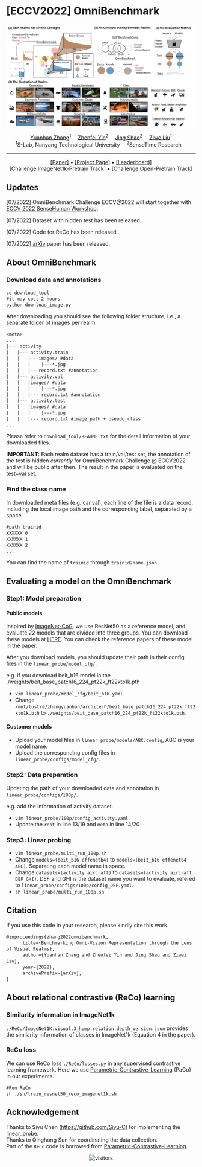 # [ECCV2022] OmniBenchmark

![teaser](./figures/paper_teaser-min.png)

<div align="center">

<div>
    <a href='https://zhangyuanhan-ai.github.io/' target='_blank'>Yuanhan Zhang</a><sup>1</sup>&emsp;
    <a href='https://scholar.google.com.hk/citations?user=ngPR1dIAAAAJ&hl=zh-CN' target='_blank'>Zhenfei Yin</a><sup>2</sup>&emsp;
    <a href='https://amandajshao.github.io/' target='_blank'>Jing Shao</a><sup>2</sup>&emsp;
    <a href='https://liuziwei7.github.io/' target='_blank'>Ziwe Liu</a><sup>1</sup>
</div>
<div>
    <sup>1</sup>S-Lab, Nanyang Technological University&emsp;
    <sup>2</sup>SenseTime Research&emsp;
</div>

---

<div>
    <a href='https://arxiv.org/abs/2207.07106' target='_blank'>[Paper]</a> 
    •
    <a href='https://zhangyuanhan-ai.github.io/OmniBenchmark' target='_blank'>[Project Page]</a>
    •
    <a href='https://paperswithcode.com/sota/image-classification-on-omnibenchmark' target='_blank'>[Leaderboard]</a>
    <br>
    <a href='https://codalab.lisn.upsaclay.fr/competitions/6043' target='_blank'>[Challenge:ImageNet1k-Pretrain Track]</a>
    •
    <a href='https://codalab.lisn.upsaclay.fr/competitions/6045' target='_blank'>[Challenge:Open-Pretrain Track]</a>
</div>
</div>

## Updates
[07/2022] OmniBenchmark Challenge ECCV@2022 will start together with [ECCV 2022 SenseHuman Workshop](https://sense-human.github.io/).

[07/2022] Dataset with hidden test has been released.

[07/2022] Code for ReCo has been released.

[07/2022] [arXiv](https://github.com/ZhangYuanhan-AI/OmniBenchmark) paper has been released.


## About OmniBenchmark
### Download data and annotations
```
cd download_tool
#it may cost 2 hours
python download_image.py
```
After downloading you should see the following folder structure, i.e., a separate folder of images per realm: 

```
<meta>
...
|--- activity
|   |--- activity.train
|   |   |---images/ #data
|   |   |    |---*.jpg
|   |   |---record.txt #annotation
|   |--- activity.val
|   |   |images/ #data
|   |   |    |---*.jpg
|   |   |--- record.txt #annotation
|   |--- activity.test
|   |   |images/ #data
|   |   |    |---*.jpg
|   |   |--- record.txt #image_path + pseudo_class
...
```
Please refer to ``download_tool/README.txt`` for the detail information of your downloaded files.

**IMPORTANT:** Each realm dataset has a train/val/test set, the annotation of the test is hidden *currently* for OmniBenchmark Challenge @ ECCV2022 and will be public after then. The result in the paper is evaluated on the test+val set.

### Find the class name 
In downloaded meta files (e.g. car.val), each line of the file is a data record, including the local image path and the corresponding label, separated by a space.
```
#path trainid
XXXXXX 0
XXXXXX 1
XXXXXX 2
...
``` 
You can find the name of ``trainid`` through ``trainid2name.json``. 


## Evaluating a model on the OmniBenchmark

### Step1: Model preparation
#### Public models
Inspired by [ImageNet-CoG](https://europe.naverlabs.com/research/computer-vision/cog-benchmark/), we use ResNet50 as a reference model, and evaluate 22 models that are divided into three groups. You can download these models at [HERE](https://drive.google.com/drive/folders/1zJcWHWK6olLPX44t4yE8WyM2Bq1jenAR?usp=sharing). You can check the reference papers of these model in the paper.

After you download models, you should update their path in their config files in the ``linear_probe/model_cfg/``.

e.g.
if you download beit_b16 model in the ./weights/beit_base_patch16_224_pt22k_ft22kto1k.pth
- ``vim linear_probe/model_cfg/beit_b16.yaml``
- Change ``/mnt/lustre/zhangyuanhan/architech/beit_base_patch16_224_pt22k_ft22kto1k.pth`` to ``./weights/beit_base_patch16_224_pt22k_ft22kto1k.pth``.

#### Customer models
- Upload your model files in ``linear_probe/models/ABC.config``, ABC is your model name.
- Upload the corresponding config files in ``linear_probe/configs/model_cfg/``.


### Step2: Data preparation
Updating the path of your downloaded data and annotation in ``linear_probe/configs/100p/``.

e.g. add the information of activity dataset.
- ``vim linear_probe/100p/config_activity.yaml``
- Update the ``root`` in line 13/19 and ``meta`` in line 14/20

### Step3: Linear probing
- ``vim linear_probe/multi_run_100p.sh``
- Change ``models=(beit_b16 effenetb4)`` to ``models=(beit_b16 effenetb4 ABC)``. Separating each model name in space. 
- Change ``datasets=(activity aircraft)`` to ``datasets=(activity aircraft DEF GHI)``. DEF and GHI is the dataset name you want to evaluate, refered to ``linear_probe/configs/100p/config_DEF.yaml``.
- ``sh linear_probe/multi_run_100p.sh``

## Citation
If you use this code in your research, please kindly cite this work.
```
@inproceedings{zhang2022omnibenchmark,
      title={Benchmarking Omni-Vision Representation through the Lens of Visual Realms}, 
      author={Yuanhan Zhang and Zhenfei Yin and Jing Shao and Ziwei Liu},
      year={2022},
      archivePrefix={arXiv},
}
```

## About relational contrastive (ReCo) learning
### Similarity information in ImageNet1k
``./ReCo/ImageNet1K.visual.3_hump.relation.depth_version.json`` provides the similarity information of classes in ImageNet1k (Equation 4 in the paper).

### ReCo loss
We can use ReCo loss ``./ReCo/losses.py`` in any supervised contrastive learning framework. Here we use [Parametric-Contrastive-Learning](https://github.com/dvlab-research/Parametric-Contrastive-Learning) (PaCo) in our experiments. 
```
#Run ReCo
sh ./sh/train_resnet50_reco_imagenet1k.sh
```



## Acknowledgement

Thanks to Siyu Chen (https://github.com/Siyu-C) for implementing the linear_probe. \
Thanks to Qinghong Sun for coordinating the data collection. \
Part of the ``ReCo`` code is borrowed from [Parametric-Contrastive-Learning](https://github.com/dvlab-research/Parametric-Contrastive-Learning). 

<div align="center">

![visitors](https://visitor-badge.glitch.me/badge?page_id=zhangyuanhan-ai.OmniBenchmark&left_color=green&right_color=red)

</div>



